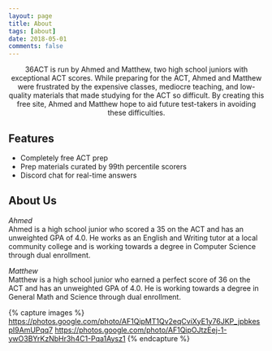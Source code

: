 ```yaml
---
layout: page
title: About
tags: [about]
date: 2018-05-01
comments: false
---
```

    
<center>36ACT is run by Ahmed and Matthew, two high school juniors with exceptional ACT scores. While preparing for the ACT, Ahmed and Matthew were frustrated by the expensive classes, mediocre teaching, and low-quality materials that made studying for the ACT so difficult. By creating this free site, Ahmed and Matthew hope to aid future test-takers in avoiding these difficulties.</center>

## Features
* Completely free ACT prep
* Prep materials curated by 99th percentile scorers
* Discord chat for real-time answers

## About Us

_Ahmed_\
Ahmed is a high school junior who scored a 35 on the ACT and has an unweighted GPA of 4.0. He works as an English and Writing tutor at a local community college and is working towards a degree in Computer Science through dual enrollment.

_Matthew_\
Matthew is a high school junior who earned a perfect score of 36 on the ACT and has an unweighted GPA of 4.0. He is working towards a degree in General Math and Science through dual enrollment.

{% capture images %}
    https://photos.google.com/photo/AF1QipMT1Qv2eqCviXyE1y76JKP_jpbkespI9AmUPqq7
    https://photos.google.com/photo/AF1QipOJtzEej-1-ywO3BYrKzNbHr3h4C1-Pqa1Aysz1
{% endcapture %}
<!---{% include gallery images=images caption="Screenshots of Ahmed and Matthew's Score Reports" cols=2 %}-->
